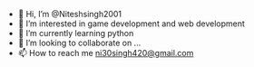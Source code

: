 - 👋 Hi, I’m @Niteshsingh2001
- 👀 I’m interested in game development and web development
- 🌱 I’m currently learning python
- 💞️ I’m looking to collaborate on ...
- 📫 How to reach me ni30singh420@gmail.com

<!---
Niteshsingh2001/Niteshsingh2001 is a ✨ special ✨ repository because its `README.md` (this file) appears on your GitHub profile.
You can click the Preview link to take a look at your changes.
--->
